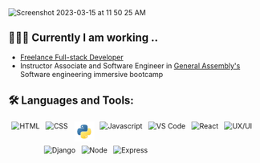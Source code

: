 <img width="960" alt="Screenshot 2023-03-15 at 11 50 25 AM" src="https://user-images.githubusercontent.com/97631462/225413194-eea90328-bf2a-4eae-8e39-f03a7bf080fb.png">


## 👩🏼‍💻 Currently I am working ..

- <a href="https://www.linkedin.com/in/anastasiiaasti/" >Freelance Full-stack Developer</a> 
- Instructor Associate and Software Engineer in <a href="https://generalassemb.ly/instructors/asti-shalymova/29260">General Assembly's</a> Software engineering immersive bootcamp


## 🛠 Languages and Tools:
<p align="center">
<img src="https://upload.wikimedia.org/wikipedia/commons/thumb/6/61/HTML5_logo_and_wordmark.svg/640px-HTML5_logo_and_wordmark.svg.png" alt="HTML" height="40" style="vertical-align:top; margin:4px">
  <img src="https://upload.wikimedia.org/wikipedia/commons/thumb/d/d5/CSS3_logo_and_wordmark.svg/1200px-CSS3_logo_and_wordmark.svg.png" alt="CSS" height="40" style="vertical-align:top; margin:4px">
<img src="https://raw.githubusercontent.com/github/explore/80688e429a7d4ef2fca1e82350fe8e3517d3494d/topics/python/python.png" alt="Python" height="40" style="vertical-align:top; margin:4px">
<img src="https://i0.wp.com/theicom.org/wp-content/uploads/2016/03/js-logo.png?fit=500%2C500&ssl=1&w=640" alt="Javascript" height="40" style="vertical-align:top; margin:4px">
<img src="https://code.visualstudio.com/assets/branding/app-icon.png" alt="VS Code" height="40" style="vertical-align:top; margin:4px">
<img src="https://cdn.worldvectorlogo.com/logos/react-1.svg" alt="React" height="40" style="vertical-align:top; margin:4px">
<img src="https://www.ux-ui.net/ux/uploads/2017/03/ux-ui-logo.svg" alt="UX/UI" height="40" style="vertical-align:top; margin:4px">
<img src="" alt="" height="40" style="vertical-align:top; margin:4px">
<img src="https://youteam.io/blog/wp-content/uploads/2022/06/django-icon-0.png" alt="Django" height="40" style="vertical-align:top; margin:4px">
<img src="https://cdn-icons-png.flaticon.com/512/919/919825.png" alt="Node" height="40" style="vertical-align:top; margin:4px">
<img src="https://upload.wikimedia.org/wikipedia/commons/thumb/8/88/Status_iucn_EX_icon.svg/480px-Status_iucn_EX_icon.svg.png" alt="Express" height="40" style="vertical-align:top; margin:4px">
<img src="https://w7.pngwing.com/pngs/429/921/png-transparent-mongodb-plain-wordmark-logo-icon.png" alt="" height="40" style="vertical-align:top; margin:4px">
<img src="https://ih1.redbubble.net/image.438912065.6243/flat,1000x1000,075,f.u3.jpg" alt="" height="40" style="vertical-align:top; margin:4px"><img src="" alt="" height="40" style="vertical-align:top; margin:4px">
<img src="https://pbs.twimg.com/profile_images/2199543684/ejs_400x400.png" alt="" height="40" style="vertical-align:top; margin:4px"><img src="" alt="" height="40" style="vertical-align:top; margin:4px">
<img src="https://upload.wikimedia.org/wikipedia/commons/thumb/2/29/Postgresql_elephant.svg/1985px-Postgresql_elephant.svg.png" alt="" height="40" style="vertical-align:top; margin:4px"><img src="" alt="" height="40" style="vertical-align:top; margin:4px">
<img src="https://logo-download.com/wp-content/data/images/png/Bootstrap-logo.png" alt="" height="40" style="vertical-align:top; margin:4px">
  <img src="https://upload.wikimedia.org/wikipedia/commons/thumb/d/d5/Tailwind_CSS_Logo.svg/1024px-Tailwind_CSS_Logo.svg.png" alt="" height="40" style="vertical-align:top; margin:4px">
<img src="https://git-scm.com/images/logos/downloads/Git-Icon-1788C.png" alt="" height="40" style="vertical-align:top; margin:4px">
  <img src="https://res.cloudinary.com/canonical/image/fetch/f_auto,q_auto,fl_sanitize,c_fill,w_200,h_200/https://api.charmhub.io/api/v1/media/download/charm_wuVM6bSMaCcCTWaqTfvyBRS5SqLVCVy1_icon_fde574967418afe93bb032808563e40e63606adb805113065acfa35010332164.png" alt="" height="40" style="vertical-align:top; margin:4px">
<img src="https://img.icons8.com/color/512/heroku.png" alt="" height="40" style="vertical-align:top; margin:4px">
  <img src="https://static-00.iconduck.com/assets.00/aws-icon-512x512-hniukvcn.png" alt="" height="40" style="vertical-align:top; margin:4px">
<img src="https://cdn.sanity.io/images/599r6htc/localized/46a76c802176eb17b04e12108de7e7e0f3736dc6-1024x1024.png?w=670&h=670&q=75&fit=max&auto=format" alt="" height="40" style="vertical-align:top; margin:4px">

</p>

<!--
**AnastasiiaAsti/AnastasiiaAsti** is a ✨ _special_ ✨ repository because its `README.md` (this file) appears on your GitHub profile.

Here are some ideas to get you started:

- 🔭 I’m currently working on ...
- 🌱 I’m currently learning ...
- 👯 I’m looking to collaborate on ...
- 🤔 I’m looking for help with ...
- 💬 Ask me about ...
- 📫 How to reach me: ...
- 😄 Pronouns: ...
- ⚡ Fun fact: ...
-->
<!--
```
const ASTI = {
  pronouns: 'she' | 'her',
  profession: ['full-stack developer', 'frontend developer', 'software engineer'],
  code: ['Javascript', 'Python', 'HTML', 'CSS'],
  skills: ['React', 'Node', ],
  techCommunities: {
                        coorganizer: "AfroPython",
                        speaker: "Latinity",
                        mentor: "EducaTRANSforma"
                      },
 challenge: "I am doing the #100DaysOfCode challenge focused on react and typescript"
}
```
-->
